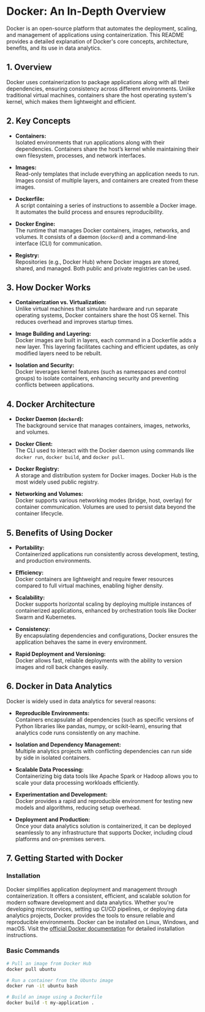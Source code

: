 # Docker: An In-Depth Overview

Docker is an open-source platform that automates the deployment, scaling, and management of applications using containerization. This README provides a detailed explanation of Docker's core concepts, architecture, benefits, and its use in data analytics.

## 1. Overview

Docker uses containerization to package applications along with all their dependencies, ensuring consistency across different environments. Unlike traditional virtual machines, containers share the host operating system's kernel, which makes them lightweight and efficient.

## 2. Key Concepts

- **Containers:**  
  Isolated environments that run applications along with their dependencies. Containers share the host’s kernel while maintaining their own filesystem, processes, and network interfaces.

- **Images:**  
  Read-only templates that include everything an application needs to run. Images consist of multiple layers, and containers are created from these images.

- **Dockerfile:**  
  A script containing a series of instructions to assemble a Docker image. It automates the build process and ensures reproducibility.

- **Docker Engine:**  
  The runtime that manages Docker containers, images, networks, and volumes. It consists of a daemon (`dockerd`) and a command-line interface (CLI) for communication.

- **Registry:**  
  Repositories (e.g., Docker Hub) where Docker images are stored, shared, and managed. Both public and private registries can be used.

## 3. How Docker Works

- **Containerization vs. Virtualization:**  
  Unlike virtual machines that simulate hardware and run separate operating systems, Docker containers share the host OS kernel. This reduces overhead and improves startup times.

- **Image Building and Layering:**  
  Docker images are built in layers, each command in a Dockerfile adds a new layer. This layering facilitates caching and efficient updates, as only modified layers need to be rebuilt.

- **Isolation and Security:**  
  Docker leverages kernel features (such as namespaces and control groups) to isolate containers, enhancing security and preventing conflicts between applications.

## 4. Docker Architecture

- **Docker Daemon (`dockerd`):**  
  The background service that manages containers, images, networks, and volumes.

- **Docker Client:**  
  The CLI used to interact with the Docker daemon using commands like `docker run`, `docker build`, and `docker pull`.

- **Docker Registry:**  
  A storage and distribution system for Docker images. Docker Hub is the most widely used public registry.

- **Networking and Volumes:**  
  Docker supports various networking modes (bridge, host, overlay) for container communication. Volumes are used to persist data beyond the container lifecycle.

## 5. Benefits of Using Docker

- **Portability:**  
  Containerized applications run consistently across development, testing, and production environments.

- **Efficiency:**  
  Docker containers are lightweight and require fewer resources compared to full virtual machines, enabling higher density.

- **Scalability:**  
  Docker supports horizontal scaling by deploying multiple instances of containerized applications, enhanced by orchestration tools like Docker Swarm and Kubernetes.

- **Consistency:**  
  By encapsulating dependencies and configurations, Docker ensures the application behaves the same in every environment.

- **Rapid Deployment and Versioning:**  
  Docker allows fast, reliable deployments with the ability to version images and roll back changes easily.

## 6. Docker in Data Analytics

Docker is widely used in data analytics for several reasons:

- **Reproducible Environments:**  
  Containers encapsulate all dependencies (such as specific versions of Python libraries like pandas, numpy, or scikit-learn), ensuring that analytics code runs consistently on any machine.

- **Isolation and Dependency Management:**  
  Multiple analytics projects with conflicting dependencies can run side by side in isolated containers.

- **Scalable Data Processing:**  
  Containerizing big data tools like Apache Spark or Hadoop allows you to scale your data processing workloads efficiently.

- **Experimentation and Development:**  
  Docker provides a rapid and reproducible environment for testing new models and algorithms, reducing setup overhead.

- **Deployment and Production:**  
  Once your data analytics solution is containerized, it can be deployed seamlessly to any infrastructure that supports Docker, including cloud platforms and on-premises servers.

## 7. Getting Started with Docker

### Installation

Docker simplifies application deployment and management through containerization. It offers a consistent, efficient, and scalable solution for modern software development and data analytics. Whether you're developing microservices, setting up CI/CD pipelines, or deploying data analytics projects, Docker provides the tools to ensure reliable and reproducible environments. Docker can be installed on Linux, Windows, and macOS. Visit the [official Docker documentation](https://docs.docker.com/) for detailed installation instructions.

### Basic Commands

```bash
# Pull an image from Docker Hub
docker pull ubuntu

# Run a container from the Ubuntu image
docker run -it ubuntu bash

# Build an image using a Dockerfile
docker build -t my-application .
